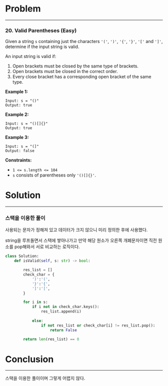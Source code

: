# Problem

---

### 20. Valid Parentheses (Easy)

Given a string `s` containing just the characters `'('`, `')'`, `'{'`, `'}'`, `'['` and `']'`, determine if the input string is valid.

An input string is valid if:

1. Open brackets must be closed by the same type of brackets.
2. Open brackets must be closed in the correct order.
3. Every close bracket has a corresponding open bracket of the same type.

 

**Example 1:**

```
Input: s = "()"
Output: true
```



**Example 2:**

```
Input: s = "()[]{}"
Output: true
```



**Example 3:**

```
Input: s = "(]"
Output: false
```

 

**Constraints:**

- `1 <= s.length <= 104`
- `s` consists of parentheses only `'()[]{}'`.



# Solution

---

### 스택을 이용한 풀이

사용되는 문자가 정해져 있고 데이터가 크지 않으니 미리 정의한 후에 사용했다.

string을 루프돌면서 스택에 쌓아나가고 만약 해당 원소가 오른쪽 개폐문자이면 직전 원소를 pop해와서 서로 비교하는 로직이다.

```python
class Solution:
    def isValid(self, s: str) -> bool:

        res_list = []
        check_char = {
            ')':'(',
            '}':'{',
            ']':'[',
        }

        for i in s:
            if i not in check_char.keys():
                res_list.append(i)
            
            else:
                if not res_list or check_char[i] != res_list.pop():
                    return False

        return len(res_list) == 0
```



# Conclusion

---

스택을 이용한 풀이이며 그렇게 어렵지 않다.
